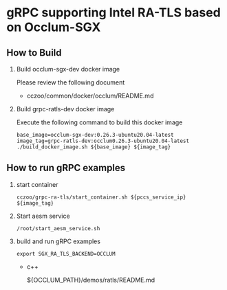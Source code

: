 # gRPC supporting Intel RA-TLS based on Occlum-SGX

## How to Build

1. Build occlum-sgx-dev docker image

    Please review the following document

    - cczoo/common/docker/occlum/README.md

2. Build grpc-ratls-dev docker image

    Execute the following command to build this docker image

    ```
    base_image=occlum-sgx-dev:0.26.3-ubuntu20.04-latest
    image_tag=grpc-ratls-dev:occlum0.26.3-ubuntu20.04-latest
    ./build_docker_image.sh ${base_image} ${image_tag}
    ```

## How to run gRPC examples

1. start container

    ```
    cczoo/grpc-ra-tls/start_container.sh ${pccs_service_ip} ${image_tag}
    ```

2. Start aesm service

    ```
    /root/start_aesm_service.sh
    ```

3. build and run gRPC examples

    ```
    export SGX_RA_TLS_BACKEND=OCCLUM
    ```

    - c++

        ${OCCLUM_PATH}/demos/ratls/README.md

